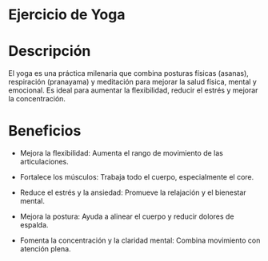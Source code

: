 # Ejercicio de Yoga

# Descripción
El yoga es una práctica milenaria que combina posturas físicas (asanas), respiración (pranayama) y meditación para mejorar la salud física, mental y emocional. Es ideal para aumentar la flexibilidad, reducir el estrés y mejorar la concentración.

# Beneficios
- Mejora la flexibilidad: Aumenta el rango de movimiento de las articulaciones.

- Fortalece los músculos: Trabaja todo el cuerpo, especialmente el core.

- Reduce el estrés y la ansiedad: Promueve la relajación y el bienestar mental.

- Mejora la postura: Ayuda a alinear el cuerpo y reducir dolores de espalda.

- Fomenta la concentración y la claridad mental: Combina movimiento con atención plena.